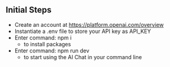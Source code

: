 ## Initial Steps

* Create an account at https://platform.openai.com/overview
* Instantiate a .env file to store your API key as API_KEY
* Enter command: npm i
  * to install packages
* Enter command: npm run dev
  * to start using the AI Chat in your command line
